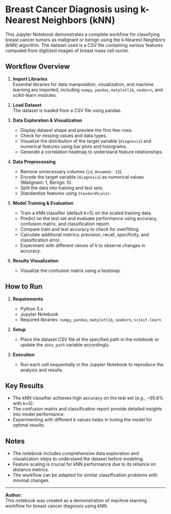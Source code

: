 # Breast Cancer Diagnosis using k-Nearest Neighbors (kNN)

This Jupyter Notebook demonstrates a complete workflow for classifying breast cancer tumors as malignant or benign using the k-Nearest Neighbors (kNN) algorithm. The dataset used is a CSV file containing various features computed from digitized images of breast mass cell nuclei.

## Workflow Overview

1. **Import Libraries**  
    Essential libraries for data manipulation, visualization, and machine learning are imported, including `numpy`, `pandas`, `matplotlib`, `seaborn`, and scikit-learn modules.

2. **Load Dataset**  
    The dataset is loaded from a CSV file using pandas.

3. **Data Exploration & Visualization**  
    - Display dataset shape and preview the first few rows.
    - Check for missing values and data types.
    - Visualize the distribution of the target variable (`diagnosis`) and numerical features using bar plots and histograms.
    - Generate a correlation heatmap to understand feature relationships.

4. **Data Preprocessing**  
    - Remove unnecessary columns (`id`, `Unnamed: 32`).
    - Encode the target variable (`diagnosis`) as numerical values (Malignant: 1, Benign: 0).
    - Split the data into training and test sets.
    - Standardize features using `StandardScaler`.

5. **Model Training & Evaluation**  
    - Train a kNN classifier (default k=5) on the scaled training data.
    - Predict on the test set and evaluate performance using accuracy, confusion matrix, and classification report.
    - Compare train and test accuracy to check for overfitting.
    - Calculate additional metrics: precision, recall, specificity, and classification error.
    - Experiment with different values of k to observe changes in accuracy.

6. **Results Visualization**  
    - Visualize the confusion matrix using a heatmap.

## How to Run

1. **Requirements**
    - Python 3.x
    - Jupyter Notebook
    - Required libraries: `numpy`, `pandas`, `matplotlib`, `seaborn`, `scikit-learn`

2. **Setup**
    - Place the dataset CSV file at the specified path in the notebook or update the `data_path` variable accordingly.

3. **Execution**
    - Run each cell sequentially in the Jupyter Notebook to reproduce the analysis and results.

## Key Results

- The kNN classifier achieves high accuracy on the test set (e.g., ~95.6% with k=5).
- The confusion matrix and classification report provide detailed insights into model performance.
- Experimenting with different k values helps in tuning the model for optimal results.

## Notes

- The notebook includes comprehensive data exploration and visualization steps to understand the dataset before modeling.
- Feature scaling is crucial for kNN performance due to its reliance on distance metrics.
- The workflow can be adapted for similar classification problems with minimal changes.

---
**Author:**  
This notebook was created as a demonstration of machine learning workflow for breast cancer diagnosis using kNN.